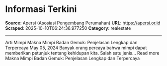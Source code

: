# Informasi Terkini

**Source**: Apersi (Asosiasi Pengembang Perumahan)
**URL**: https://apersi.or.id
**Scraped**: 2025-10-10T06:24:36.977250
**Category**: realestate

---

Arti Mimpi
Makna Mimpi Badan Gemuk: Penjelasan Lengkap dan Terpercaya
May 05, 2024
Banyak orang percaya bahwa mimpi dapat memberikan petunjuk tentang kehidupan kita. Salah satu jenis… Read more Makna Mimpi Badan Gemuk: Penjelasan Lengkap dan Terpercaya
